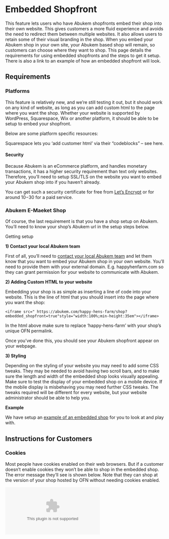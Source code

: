 # Embedded Shopfront

This feature lets users who have Abukem shopfronts embed their shop into their own website. This gives customers a more fluid experience and avoids the need to redirect them between multiple websites. It also allows users to retain some of their visual branding in the shop. When you embed your Abukem shop in your own site, your Abukem based shop will remain, so customers can choose where they want to shop. This page details the requirements for using embedded shopfronts and the steps to get it setup. There is also a link to an example of how an embedded shopfront will look.

## Requirements

### Platforms

This feature is relatively new, and we’re still testing it out, but it should work on any kind of website, as long as you can add custom html to the page where you want the shop. Whether your website is supported by WordPress, Squarespace, Wix or another platform, it should be able to be setup to embed your shopfront.

Below are some platform specific resources:

Squarespace lets you ‘add customer html’ via their “codeblocks” – see here.

#### Security

Because Abukem is an eCommerce platform, and handles monetary transactions, it has a higher security requirement than text only websites. Therefore, you’ll need to setup SSL/TLS on the website you want to embed your Abukem shop into if you haven’t already.

You can get such a security certificate for free from [Let’s Encrypt](https://letsencrypt.org/) or for around $10-$30 for a paid service.

### Abukem E-Maeket Shop

Of course, the last requirement is that you have a shop setup on Abukem. You’ll need to know your shop’s Abukem url in the setup steps below.

Getting setup

**1\) Contact your local Abukem team**

First of all, you’ll need to [contact your local Abukem team](https://abukem.com/contact/) and let them know that you want to embed your Abukem shop in your own website. You’ll need to provide them with your external domain. E.g. happyhenfarm.com so they can grant permission for your website to communicate with Abukem.

**2\) Adding Custom HTML to your website**

Embedding your shop is as simple as inserting a line of code into your website. This is the line of html that you should insert into the page where you want the shop:

```text
<iframe src=" https://abukem.com/happy-hens-farm/shop?embedded_shopfront=true"style="width:100%;min-height:35em"></iframe>
```

In the html above make sure to replace ‘happy-hens-farm’ with your shop’s unique OFN permalink.

Once you’ve done this, you should see your Abukem shopfront appear on your webpage.

**3\) Styling**

Depending on the styling of your website you may need to add some CSS tweaks. They may be needed to avoid having two scroll bars, and to make sure the length and width of the embedded shop looks visually appealing. Make sure to test the display of your embedded shop on a mobile device. If the mobile display is misbehaving you may need further CSS tweaks. The tweaks required will be different for every website, but your website administrator should be able to help you.

**Example**

We have setup an [example of an embedded shop](https://abukem.com/user-guide/advanced-features/demo-embedded-shop/) for you to look at and play with.

## Instructions for Customers

### Cookies

Most people have cookies enabled on their web browsers. But if a customer doesn’t enable cookies they won’t be able to shop in the embedded shop. The error message they’ll see is shown below. Note that they can shop at the version of your shop hosted by OFN without needing cookies enabled.

![](../../.gitbook/assets/ofn-cookies-embedded-shopfront.bin)

